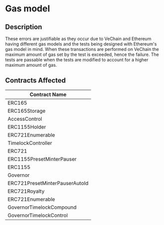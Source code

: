 # Gas model

## Description

These errors are justifiable as they occur due to VeChain and Ethereum having different gas models and the tests being designed with Ethereum's gas model in mind. When these transactions are performed on VeChain the maximum amount of gas set by the test is exceeded, hence the failure. The tests are passable when the tests are modified to account for a higher maximum amount of gas.

## Contracts Affected

| Contract Name                  |
| ------------------------------ |
| ERC165                         |
| ERC165Storage                  |
| AccessControl                  |
| ERC1155Holder                  |
| ERC721Enumerable               |
| TimelockController             |
| ERC721                         |
| ERC1155PresetMinterPauser      |
| ERC1155                        |
| Governor                       |
| ERC721PresetMinterPauserAutoId |
| ERC721Royalty                  |
| ERC721Enumerable               |
| GovernorTimelockCompound       |
| GovernorTimelockControl        |
